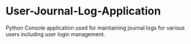 # User-Journal-Log-Application
Python Console application used for maintaining journal logs for various users including user login management.
